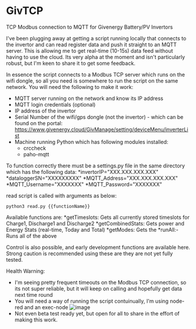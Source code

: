 # GivTCP
TCP Modbus connection to MQTT for Givenergy Battery/PV Invertors

I've been plugging away at getting a script running locally that connects to the invertor and can read register data and push it straight to an MQTT server. This is allowing me to get real-time (10-15s) data feed without having to use the cloud. Its very alpha at the moment and isn't particularly robust, but I'm keen to share it to get some feedback.

In essence the script connects to a Modbus TCP server which runs on the wifi dongle, so all you need is somewhere to run the script on the same network. You will need the following to make it work:
* MQTT server running on the network and know its IP address
* MQTT login credentials (optional)
* IP address of the invertor
* Serial Number of the wifi/gps dongle (not the invertor) - which can be found on the portal: https://www.givenergy.cloud/GivManage/setting/deviceMenu/inverterList
* Machine running Python which has following modules installed:
  * crccheck
  * paho-mqtt

To function correctly there must be a settings.py file in the same directory which has the following data:
*invertorIP="XXX.XXX.XXX.XXX"
*dataloggerSN="XXXXXXXXX"
*MQTT_Address="XXX.XXX.XXX.XXX"
*MQTT_Username="XXXXXXX"
*MQTT_Password="XXXXXXX"

read script is called with arguments as below:

`python3 read.py {{functionName}}`

Available functions are:
*getTimeslots: Gets all currently stored timeslots for Charge1, Discharge1 and Discharge2
*getCombinedStats: Gets power and Energy Stats (real-time, Today and Total)
*getModes: Gets the 
*runAll:- Runs all of the above


Control is also possible, and early development functions are available here. Strong caution is recommended using these are they are not yet fully tested.

Health Warning:
* I'm seeing pretty frequent timeouts on the Modbus TCP connection, so its not super reliable, but it will keep on calling and hopefully get data next time round
* You will need a way of running the script contuinually, I'm using node-red and an exec-node
![image](https://user-images.githubusercontent.com/69121158/118310510-a219a700-b4e6-11eb-9979-e3094aa7e776.png)
* Not even beta test ready yet, but open for all to share in the effort of making this work.
